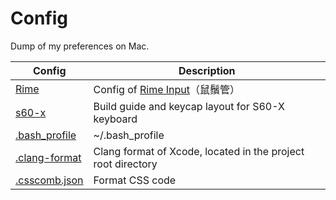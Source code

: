 # Config

Dump of my preferences on Mac.

| Config        | Description   |
| ------------- | ------------- |
| [Rime][3] | Config of [Rime Input][4]（鼠鬚管） |
| [s60-x][5] | Build guide and keycap layout for S60-X keyboard |
| [.bash_profile][1] | ~/.bash_profile |
| [.clang-format][2] | Clang format of Xcode, located in the project root directory |
| [.csscomb.json][6] | Format CSS code |

[1]: https://github.com/wyudong/config/blob/master/.bash_profile
[2]: https://github.com/wyudong/config/blob/master/.clang-format
[3]: https://github.com/wyudong/config/tree/master/Rime
[4]: https://github.com/rime/squirrel
[5]: https://github.com/wyudong/config/tree/master/s60-x
[6]: https://github.com/wyudong/config/blob/master/.csscomb.json
